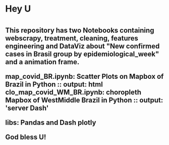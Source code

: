 <h1>Hey U<h1>

<h2>This repository has two Notebooks containing webscrapy, treatment, cleaning, features engineering and DataViz about "New confirmed cases in Brasil group by epidemiological_week" and a animation frame.

map_covid_BR.ipynb: Scatter Plots on Mapbox of Brazil in Python :: output: html
clo_map_covid_WM_BR.ipynb: choropleth Mapbox of WestMiddle Brazil in Python :: output: 'server Dash' 
  
libs: Pandas and Dash plotly

God bless U!<h2>
